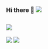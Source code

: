 ### Hi there 👋 ![](https://visitor-badge.laobi.icu/badge?page_id=crsov)
## ![](https://img.shields.io/badge/Shell-Zsh-informational?style=flat)
![](https://github-readme-stats.vercel.app/api?username=crsov)
![](https://github-readme-stats.vercel.app/api/top-langs/?username=crsov)
